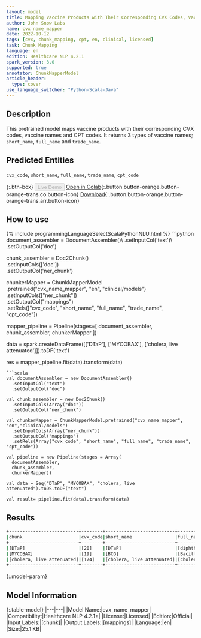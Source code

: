 ```yaml
---
layout: model
title: Mapping Vaccine Products with Their Corresponding CVX Codes, Vaccine Names and CPT Codes
author: John Snow Labs
name: cvx_name_mapper
date: 2022-10-12
tags: [cvx, chunk_mapping, cpt, en, clinical, licensed]
task: Chunk Mapping
language: en
edition: Healthcare NLP 4.2.1
spark_version: 3.0
supported: true
annotator: ChunkMapperModel
article_header:
  type: cover
use_language_switcher: "Python-Scala-Java"
---
```


## Description

This pretrained model maps vaccine products with their corresponding CVX codes, vaccine names and CPT codes. It returns 3 types of vaccine names; `short_name`, `full_name` and `trade_name`.

## Predicted Entities

`cvx_code`, `short_name`, `full_name`, `trade_name`, `cpt_code`

{:.btn-box}
<button class="button button-orange" disabled>Live Demo</button>
[Open in Colab](https://colab.research.google.com/github/JohnSnowLabs/spark-nlp-workshop/blob/master/tutorials/Certification_Trainings/Healthcare/26.Chunk_Mapping.ipynb){:.button.button-orange.button-orange-trans.co.button-icon}
[Download](https://s3.amazonaws.com/auxdata.johnsnowlabs.com/clinical/models/cvx_name_mapper_en_4.2.1_3.0_1665599269592.zip){:.button.button-orange.button-orange-trans.arr.button-icon}

## How to use



<div class="tabs-box" markdown="1">
{% include programmingLanguageSelectScalaPythonNLU.html %}
```python
document_assembler = DocumentAssembler()\
      .setInputCol('text')\
      .setOutputCol('doc')

chunk_assembler = Doc2Chunk()\
      .setInputCols(['doc'])\
      .setOutputCol('ner_chunk')
 
chunkerMapper = ChunkMapperModel\
    .pretrained("cvx_name_mapper", "en", "clinical/models")\
    .setInputCols(["ner_chunk"])\
    .setOutputCol("mappings")\
    .setRels(["cvx_code", "short_name", "full_name", "trade_name", "cpt_code"])


mapper_pipeline = Pipeline(stages=[
    document_assembler,
    chunk_assembler,
    chunkerMapper
])

data = spark.createDataFrame([['DTaP'], ['MYCOBAX'], ['cholera, live attenuated']]).toDF('text')

res = mapper_pipeline.fit(data).transform(data)
```
```scala
val documentAssembler = new DocumentAssembler()
  .setInputCol("text")
  .setOutputCol("doc")

val chunk_assembler = new Doc2Chunk()
  .setInputCols(Array("doc"))
  .setOutputCol("ner_chunk")

val chunkerMapper = ChunkMapperModel.pretrained("cvx_name_mapper", "en","clinical/models")
  .setInputCols(Array("ner_chunk"))
  .setOutputCol("mappings")
  .setRels(Array("cvx_code", "short_name", "full_name", "trade_name", "cpt_code"))

val pipeline = new Pipeline(stages = Array(
  documentAssembler,
  chunk_assembler,
  chunkerMapper))

val data = Seq("DTaP", "MYCOBAX", "cholera, live attenuated").toDS.toDF("text")

val result= pipeline.fit(data).transform(data)
```
</div>

## Results

```bash
+--------------------------+--------+--------------------------+-------------------------------------------------------------+------------+--------+
|chunk                     |cvx_code|short_name                |full_name                                                    |trade_name  |cpt_code|
+--------------------------+--------+--------------------------+-------------------------------------------------------------+------------+--------+
|[DTaP]                    |[20]    |[DTaP]                    |[diphtheria, tetanus toxoids and acellular pertussis vaccine]|[ACEL-IMUNE]|[90700] |
|[MYCOBAX]                 |[19]    |[BCG]                     |[Bacillus Calmette-Guerin vaccine]                           |[MYCOBAX]   |[90585] |
|[cholera, live attenuated]|[174]   |[cholera, live attenuated]|[cholera, live attenuated]                                   |[VAXCHORA]  |[90625] |
+--------------------------+--------+--------------------------+-------------------------------------------------------------+------------+--------+
```

{:.model-param}
## Model Information

{:.table-model}
|---|---|
|Model Name:|cvx_name_mapper|
|Compatibility:|Healthcare NLP 4.2.1+|
|License:|Licensed|
|Edition:|Official|
|Input Labels:|[chunk]|
|Output Labels:|[mappings]|
|Language:|en|
|Size:|25.1 KB|
